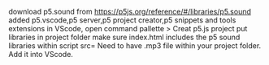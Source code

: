 download p5.sound from https://p5js.org/reference/#/libraries/p5.sound
added p5.vscode,p5 server,p5 project creator,p5 snippets and tools extensions in VScode,
open command pallette > Creat p5.js project
put libraries in project folder
make sure index.html includes the p5 sound libraries within script src=
Need to have .mp3 file within your project folder. Add it into VScode.
